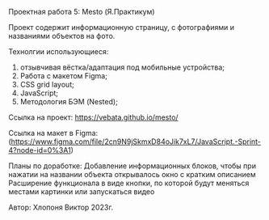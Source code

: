 Проектная работа 5: Mesto (Я.Практикум)

Проект содержит информационную страницу, с фотографиями и названиями объектов на фото.

Технолгии использующиеся:

1) отзывчивая вёстка/адаптация под мобильные устройства;
2) Работа с макетом Figma;
3) CSS grid layout;
4) JavaScript;
5) Методология БЭМ (Nested);


Ссылка на проект: https://vebata.github.io/mesto/
 
Ссылка на макет в Figma: (https://www.figma.com/file/2cn9N9jSkmxD84oJik7xL7/JavaScript.-Sprint-4?node-id=0%3A1)

Планы по доработке:
Добавление информационных блоков, чтобы при нажатии на названии объекта открывалось окно с кратким описанием
Расширение функционала в виде кнопки, по которой будут меняться местами картинки или запускаться видео


Автор:
Хлопоня Виктор 2023г.

